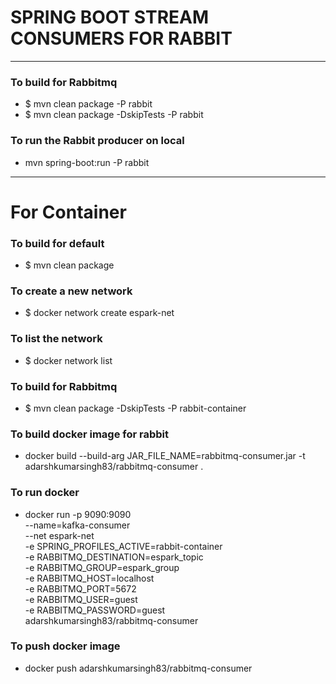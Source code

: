 # SPRING BOOT STREAM CONSUMERS FOR RABBIT

----


### To build for Rabbitmq
* $ mvn clean package -P rabbit
* $ mvn clean package -DskipTests -P rabbit

### To run the Rabbit producer on local
* mvn spring-boot:run -P rabbit

----

# For Container 

### To build for default
* $ mvn clean package

### To create a new network
* $ docker network create espark-net

### To list the network
* $ docker network list


### To build for Rabbitmq
* $ mvn clean package -DskipTests -P rabbit-container

### To build docker image for rabbit
* docker build --build-arg JAR_FILE_NAME=rabbitmq-consumer.jar  -t adarshkumarsingh83/rabbitmq-consumer .

### To run docker
* docker run -p 9090:9090 \
  --name=kafka-consumer  \
  --net espark-net  \
  -e SPRING_PROFILES_ACTIVE=rabbit-container \
  -e RABBITMQ_DESTINATION=espark_topic \
  -e RABBITMQ_GROUP=espark_group   \
  -e RABBITMQ_HOST=localhost \
  -e RABBITMQ_PORT=5672  \
  -e RABBITMQ_USER=guest  \
  -e RABBITMQ_PASSWORD=guest \
  adarshkumarsingh83/rabbitmq-consumer

### To push docker image
* docker push adarshkumarsingh83/rabbitmq-consumer
